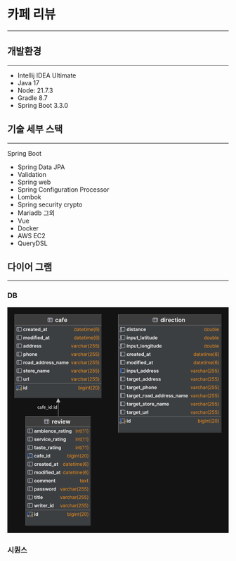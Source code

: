 # 카페 리뷰
---
## 개발환경
---
- Intellij IDEA Ultimate
- Java 17
- Node: 21.7.3
- Gradle 8.7
- Spring Boot 3.3.0
## 기술 세부 스택
---
Spring Boot
- Spring Data JPA
- Validation
- Spring web
- Spring Configuration Processor
- Lombok
- Spring security crypto
- Mariadb 
그외
- Vue
- Docker
- AWS EC2
- QueryDSL
## 다이어 그램
---
### DB
![diagram.png](diagram.png)
### 시퀀스
